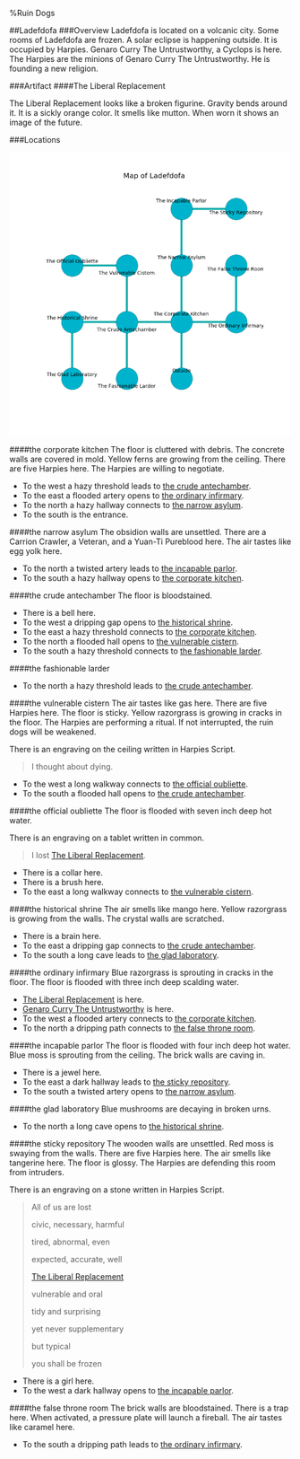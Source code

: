 %Ruin Dogs

##Ladefdofa
###Overview
Ladefdofa is located on a volcanic city. Some rooms of Ladefdofa are frozen. A solar eclipse is happening outside. It is occupied by Harpies. <a name="Genaro-Curry-The-Untrustworthy"></a>Genaro Curry The Untrustworthy, a Cyclops is here. The Harpies are the minions of Genaro Curry The Untrustworthy. He  is founding a new religion. 



###Artifact
####<a name="The-Liberal-Replacement"></a>The Liberal Replacement


The Liberal Replacement looks like a broken figurine. Gravity bends around it. It is a sickly orange color. It smells like mutton. When worn it shows an image of the future. 





###Locations


![](../v2/images/Ladefdofa.png)

####<a name="the-corporate-kitchen"></a>the corporate kitchen
The floor is cluttered with debris. The concrete walls are covered in mold. Yellow ferns are growing from the ceiling. There are five Harpies here. The Harpies are willing to negotiate. 



* To the west a hazy threshold leads to [the crude antechamber](#the-crude-antechamber).
* To the east a flooded artery opens to [the ordinary infirmary](#the-ordinary-infirmary).
* To the north a hazy hallway connects to [the narrow asylum](#the-narrow-asylum).
* To the south is the entrance.


####<a name="the-narrow-asylum"></a>the narrow asylum
The obsidion walls are unsettled. There are a Carrion Crawler, a Veteran, and a Yuan-Ti Pureblood here. The air tastes like egg yolk here. 



* To the north a twisted artery leads to [the incapable parlor](#the-incapable-parlor).
* To the south a hazy hallway opens to [the corporate kitchen](#the-corporate-kitchen).


####<a name="the-crude-antechamber"></a>the crude antechamber
The floor is bloodstained. 



* There is a bell here.
* To the west a dripping gap opens to [the historical shrine](#the-historical-shrine).
* To the east a hazy threshold connects to [the corporate kitchen](#the-corporate-kitchen).
* To the north a flooded hall opens to [the vulnerable cistern](#the-vulnerable-cistern).
* To the south a hazy threshold connects to [the fashionable larder](#the-fashionable-larder).


####<a name="the-fashionable-larder"></a>the fashionable larder




* To the north a hazy threshold leads to [the crude antechamber](#the-crude-antechamber).


####<a name="the-vulnerable-cistern"></a>the vulnerable cistern
The air tastes like gas here. There are five Harpies here. The floor is sticky. Yellow razorgrass is growing in cracks in the floor. The Harpies are performing a ritual. If not interrupted, the ruin dogs will be weakened. 

There is an engraving on the ceiling written in Harpies Script. 

> I thought about dying.
>


* To the west a long walkway connects to [the official oubliette](#the-official-oubliette).
* To the south a flooded hall opens to [the crude antechamber](#the-crude-antechamber).


####<a name="the-official-oubliette"></a>the official oubliette
The floor is flooded with seven inch deep hot water. 

There is an engraving on a tablet written in common. 

> I lost [The Liberal Replacement](#The-Liberal-Replacement).
>


* There is a collar here.
* There is a brush here.
* To the east a long walkway connects to [the vulnerable cistern](#the-vulnerable-cistern).


####<a name="the-historical-shrine"></a>the historical shrine
The air smells like mango here. Yellow razorgrass is growing from the walls. The crystal walls are scratched. 



* There is a brain here.
* To the east a dripping gap connects to [the crude antechamber](#the-crude-antechamber).
* To the south a long cave leads to [the glad laboratory](#the-glad-laboratory).


####<a name="the-ordinary-infirmary"></a>the ordinary infirmary
Blue razorgrass is sprouting in cracks in the floor. The floor is flooded with three inch deep scalding water. 



* [The Liberal Replacement](#The-Liberal-Replacement) is here.
* [Genaro Curry The Untrustworthy](#Genaro-Curry-The-Untrustworthy) is here.
* To the west a flooded artery connects to [the corporate kitchen](#the-corporate-kitchen).
* To the north a dripping path connects to [the false throne room](#the-false-throne-room).


####<a name="the-incapable-parlor"></a>the incapable parlor
The floor is flooded with four inch deep hot water. Blue moss is sprouting from the ceiling. The brick walls are caving in. 



* There is a jewel here.
* To the east a dark hallway leads to [the sticky repository](#the-sticky-repository).
* To the south a twisted artery opens to [the narrow asylum](#the-narrow-asylum).


####<a name="the-glad-laboratory"></a>the glad laboratory
Blue mushrooms are decaying in broken urns. 



* To the north a long cave opens to [the historical shrine](#the-historical-shrine).


####<a name="the-sticky-repository"></a>the sticky repository
The wooden walls are unsettled. Red moss is swaying from the walls. There are five Harpies here. The air smells like tangerine here. The floor is glossy. The Harpies are defending this room from intruders. 

There is an engraving on a stone written in Harpies Script. 

> All of us are lost
>
> civic, necessary, harmful
>
> tired, abnormal, even
>
> expected, accurate, well
>
> [The Liberal Replacement](#The-Liberal-Replacement)
>
> vulnerable and oral
>
> tidy and surprising
>
> yet never supplementary
>
> but typical
>
> you shall be frozen
>


* There is a girl here.
* To the west a dark hallway opens to [the incapable parlor](#the-incapable-parlor).


####<a name="the-false-throne-room"></a>the false throne room
The brick walls are bloodstained. There is a trap here. When activated, a pressure plate will launch a fireball. The air tastes like caramel here. 



* To the south a dripping path leads to [the ordinary infirmary](#the-ordinary-infirmary).


